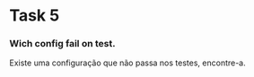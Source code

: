 # Task 5
### Wich config fail on test.

Existe uma configuração que não passa nos testes, encontre-a.
